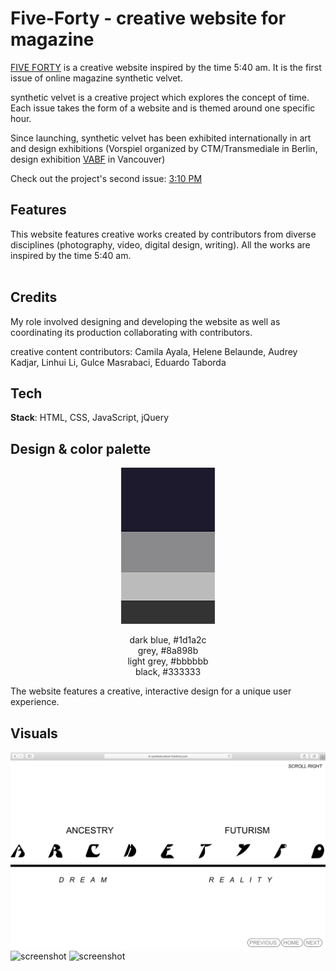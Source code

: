 # Five-Forty - creative website for magazine

[FIVE FORTY](https://www.syntheticvelvet-fiveforty.com/) is a creative website inspired by the time 5:40 am. It is the first issue of online magazine synthetic velvet.

synthetic velvet is a creative project which explores the concept of time. Each issue takes the form of a website and is themed around one specific hour.

Since launching, synthetic velvet has been exhibited internationally in art and design exhibitions (Vorspiel organized by CTM/Transmediale in Berlin, design exhibition [VABF](http://vancouverartbookfair.com/19/about/) in Vancouver)

Check out the project's second issue: [3:10 PM ](https://www.syntheticvelvet-threeten.com/)

## Features

This website features creative works created by contributors from diverse disciplines (photography, video, digital design, writing). All the works are inspired by the time 5:40 am. <br /><br />

## Credits

My role involved designing and developing the website as well as coordinating its production collaborating with contributors. <br />

creative content contributors: Camila Ayala, Helene Belaunde, Audrey Kadjar, Linhui Li, Gulce Masrabaci, Eduardo Taborda

## Tech

**Stack**: HTML, CSS, JavaScript, jQuery <br />

## Design & color palette

<p align="center">
<img width="150" height="250" src="palette.jpg">
<p align="center">
dark blue, #1d1a2c </br>
grey, #8a898b </br>
light grey, #bbbbbb </br>
black, #333333 </br>
</p>
</p>

The website features a creative, interactive design for a unique user experience.

## Visuals

![screenshot](screenshot_2.png)
![screenshot](screenshot_3.png)
![screenshot](screenshot_4.png)
